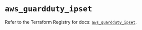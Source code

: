 # `aws_guardduty_ipset`

Refer to the Terraform Registry for docs: [`aws_guardduty_ipset`](https://registry.terraform.io/providers/hashicorp/aws/3.76.1/docs/resources/guardduty_ipset).
